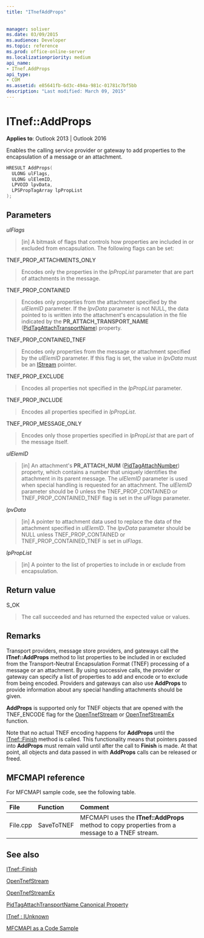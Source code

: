 ```yaml
---
title: "ITnefAddProps"
 
 
manager: soliver
ms.date: 03/09/2015
ms.audience: Developer
ms.topic: reference
ms.prod: office-online-server
ms.localizationpriority: medium
api_name:
- ITnef.AddProps
api_type:
- COM
ms.assetid: e85641fb-6d3c-494a-981c-01781c7bf5bb
description: "Last modified: March 09, 2015"
---
```


# ITnef::AddProps

  
  
**Applies to**: Outlook 2013 | Outlook 2016 
  
Enables the calling service provider or gateway to add properties to the encapsulation of a message or an attachment. 
  
```cpp
HRESULT AddProps(
  ULONG ulFlags,
  ULONG ulElemID,
  LPVOID lpvData,
  LPSPropTagArray lpPropList
);
```

## Parameters

 _ulFlags_
  
> [in] A bitmask of flags that controls how properties are included in or excluded from encapsulation. The following flags can be set:
    
TNEF_PROP_ATTACHMENTS_ONLY 
  
> Encodes only the properties in the _lpPropList_ parameter that are part of attachments in the message. 
    
TNEF_PROP_CONTAINED 
  
> Encodes only properties from the attachment specified by the  _ulElemID_ parameter. If the  _lpvData_ parameter is not NULL, the data pointed to is written into the attachment's encapsulation in the file indicated by the **PR_ATTACH_TRANSPORT_NAME** ([PidTagAttachTransportName](pidtagattachtransportname-canonical-property.md)) property.
    
TNEF_PROP_CONTAINED_TNEF 
  
> Encodes only properties from the message or attachment specified by the  _ulElemID_ parameter. If this flag is set, the value in  _lpvData_ must be an [IStream](https://docs.microsoft.com/windows/desktop/api/objidl/nn-objidl-istream) pointer. 
    
TNEF_PROP_EXCLUDE 
  
> Encodes all properties not specified in the _lpPropList_ parameter. 
    
TNEF_PROP_INCLUDE 
  
> Encodes all properties specified in  _lpPropList_. 
    
TNEF_PROP_MESSAGE_ONLY 
  
> Encodes only those properties specified in  _lpPropList_ that are part of the message itself. 
    
 _ulElemID_
  
> [in] An attachment's **PR_ATTACH_NUM** ([PidTagAttachNumber](pidtagattachnumber-canonical-property.md)) property, which contains a number that uniquely identifies the attachment in its parent message. The  _ulElemID_ parameter is used when special handling is requested for an attachment. The  _ulElemID_ parameter should be 0 unless the TNEF_PROP_CONTAINED or TNEF_PROP_CONTAINED_TNEF flag is set in the _ulFlags_ parameter. 
    
 _lpvData_
  
> [in] A pointer to attachment data used to replace the data of the attachment specified in  _ulElemID_. The  _lpvData_ parameter should be NULL unless TNEF_PROP_CONTAINED or TNEF_PROP_CONTAINED_TNEF is set in  _ulFlags_.
    
 _lpPropList_
  
> [in] A pointer to the list of properties to include in or exclude from encapsulation.
    
## Return value

S_OK 
  
> The call succeeded and has returned the expected value or values.
    
## Remarks

Transport providers, message store providers, and gateways call the **ITnef::AddProps** method to list properties to be included in or excluded from the Transport-Neutral Encapsulation Format (TNEF) processing of a message or an attachment. By using successive calls, the provider or gateway can specify a list of properties to add and encode or to exclude from being encoded. Providers and gateways can also use **AddProps** to provide information about any special handling attachments should be given. 
  
 **AddProps** is supported only for TNEF objects that are opened with the TNEF_ENCODE flag for the [OpenTnefStream](opentnefstream.md) or [OpenTnefStreamEx](opentnefstreamex.md) function. 
  
Note that no actual TNEF encoding happens for **AddProps** until the [ITnef::Finish](itnef-finish.md) method is called. This functionality means that pointers passed into **AddProps** must remain valid until after the call to **Finish** is made. At that point, all objects and data passed in with **AddProps** calls can be released or freed. 
  
## MFCMAPI reference

For MFCMAPI sample code, see the following table.
  
|**File**|**Function**|**Comment**|
|:-----|:-----|:-----|
|File.cpp  <br/> |SaveToTNEF  <br/> |MFCMAPI uses the **ITnef::AddProps** method to copy properties from a message to a TNEF stream.  <br/> |
   
## See also



[ITnef::Finish](itnef-finish.md)
  
[OpenTnefStream](opentnefstream.md)
  
[OpenTnefStreamEx](opentnefstreamex.md)
  
[PidTagAttachTransportName Canonical Property](pidtagattachtransportname-canonical-property.md)
  
[ITnef : IUnknown](itnefiunknown.md)


[MFCMAPI as a Code Sample](mfcmapi-as-a-code-sample.md)

